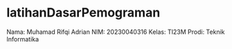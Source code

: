 # latihanDasarPemograman

Nama: Muhamad Rifqi Adrian
NIM: 20230040316
Kelas: TI23M
Prodi: Teknik Informatika
